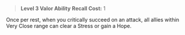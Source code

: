 > **Level 3 Valor Ability**
> **Recall Cost:** 1

Once per rest, when you critically succeed on an attack, all allies within Very Close range can clear a Stress or gain a Hope.

